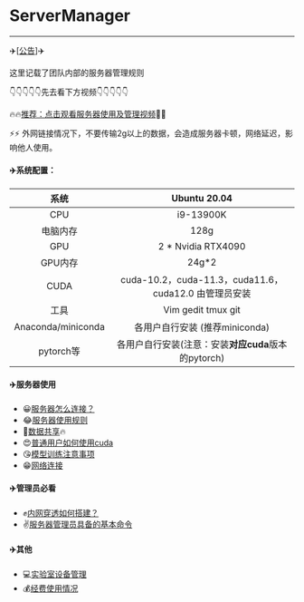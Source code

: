 # ServerManager
---

✈️[[公告](./doc/公告.md)]✈️ 

这里记载了团队内部的服务器管理规则

👇👇👇👇👇先去看下方视频👇👇👇👇👇

🔥🔥[推荐：点击观看服务器使用及管理视频](https://pan.baidu.com/s/1CtwxPqcU_G1c-WaT79qTvA?pwd=1234)🚀🚀

⚡⚡ 外网链接情况下，不要传输2g以上的数据，会造成服务器卡顿，网络延迟，影响他人使用。


#### ✈️系统配置：

|   系统    | Ubuntu 20.04                                       |
| :-------: | :-------------------------------------------------:|
|    CPU    | i9-13900K                                          |
| 电脑内存  | 128g                                               |
|    GPU    | 2 * Nvidia RTX4090                                 |
|  GPU内存  | 24g*2                                              |
|   CUDA    | cuda-10.2，cuda-11.3，cuda11.6， cuda12.0   由管理员安装  |
|   工具    | Vim gedit tmux git                                 |
| Anaconda/miniconda  | 各用户自行安装 (推荐miniconda)                                      |
| pytorch等 | 各用户自行安装(注意：安装**对应cuda**版本的pytorch) |



#### ✈️服务器使用

* 😀[服务器怎么连接？](./doc/服务器连接工具.md)
* 😂[服务器使用规则](./doc/服务器使用规则.md)
* 🥰[数据共享](./doc/数据共享.md)🔥
* 😍[普通用户如何使用cuda](./doc/cuda使用.md)
* 😘[模型训练注意事项](./doc/模型训练注意事项.md)
* 😁[网络连接](./doc/网络连接.md)


#### ✈️管理员必看
* ✊[内网穿透如何搭建？](./doc/阿里云FRP内网穿透详细教程.md)
* ✌️[服务器管理员具备的基本命令](./doc/ubuntu管理员常用命令.md)


#### ✈️其他
* 💻[实验室设备管理](./doc/实验室设备管理.md)
* 💰[经费使用情况](./doc/经费使用情况.md)
